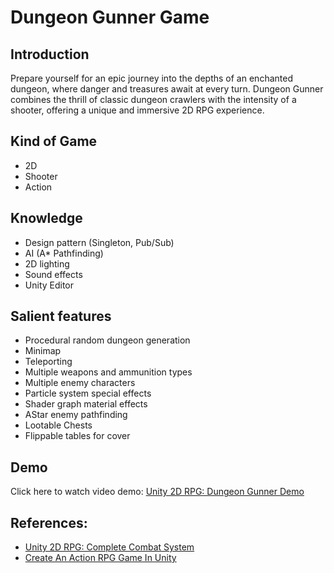 # Dungeon Gunner Game

## Introduction
Prepare yourself for an epic journey into the depths of an enchanted dungeon, where danger and treasures await at every turn. Dungeon Gunner combines the thrill of classic dungeon crawlers with the intensity of a shooter, offering a unique and immersive 2D RPG experience.
## Kind of Game
* 2D
* Shooter
* Action
## Knowledge
* Design pattern (Singleton, Pub/Sub)
* AI (A* Pathfinding)
* 2D lighting
* Sound effects
* Unity Editor 
## Salient features
* Procedural random dungeon generation
* Minimap
* Teleporting
* Multiple weapons and ammunition types
* Multiple enemy characters
* Particle system special effects
* Shader graph material effects
* AStar enemy pathfinding
* Lootable Chests
* Flippable tables for cover
## Demo
Click here to watch video demo: [Unity 2D RPG: Dungeon Gunner Demo](https://youtu.be/fTrceaO_gwU)
## References:
* [Unity 2D RPG: Complete Combat System](https://www.udemy.com/course/unity-2d-rpg/)
* [Create An Action RPG Game In Unity](https://www.udemy.com/course/unityarpg/)
